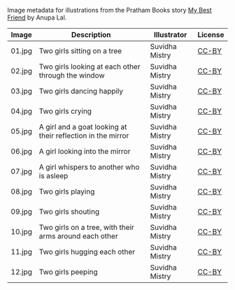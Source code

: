 Image metadata for illustrations from the Pratham Books story [My Best Friend](https://storyweaver.org.in/stories/1042-my-best-friend) by Anupa Lal.

Image | Description | Illustrator | License
----- | ----------- | ----------- | -------
01.jpg | Two girls sitting on a tree | Suvidha Mistry | [CC-BY](https://creativecommons.org/licenses/by/4.0/)
02.jpg | Two girls looking at each other through the window | Suvidha Mistry | [CC-BY](https://creativecommons.org/licenses/by/4.0/)
03.jpg | Two girls dancing happily | Suvidha Mistry | [CC-BY](https://creativecommons.org/licenses/by/4.0/)
04.jpg | Two girls crying | Suvidha Mistry | [CC-BY](https://creativecommons.org/licenses/by/4.0/)
05.jpg | A girl and a goat looking at their reflection in the mirror | Suvidha Mistry | [CC-BY](https://creativecommons.org/licenses/by/4.0/)
06.jpg | A girl looking into the mirror | Suvidha Mistry | [CC-BY](https://creativecommons.org/licenses/by/4.0/)
07.jpg | A girl whispers to another who is asleep | Suvidha Mistry | [CC-BY](https://creativecommons.org/licenses/by/4.0/)
08.jpg | Two girls playing | Suvidha Mistry | [CC-BY](https://creativecommons.org/licenses/by/4.0/)
09.jpg | Two girls shouting | Suvidha Mistry | [CC-BY](https://creativecommons.org/licenses/by/4.0/)
10.jpg | Two girls on a tree, with their arms around each other | Suvidha Mistry | [CC-BY](https://creativecommons.org/licenses/by/4.0/)
11.jpg | Two girls hugging each other | Suvidha Mistry | [CC-BY](https://creativecommons.org/licenses/by/4.0/)
12.jpg | Two girls peeping | Suvidha Mistry | [CC-BY](https://creativecommons.org/licenses/by/4.0/)